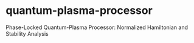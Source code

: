 # quantum-plasma-processor
Phase-Locked Quantum-Plasma Processor: Normalized Hamiltonian and Stability Analysis

